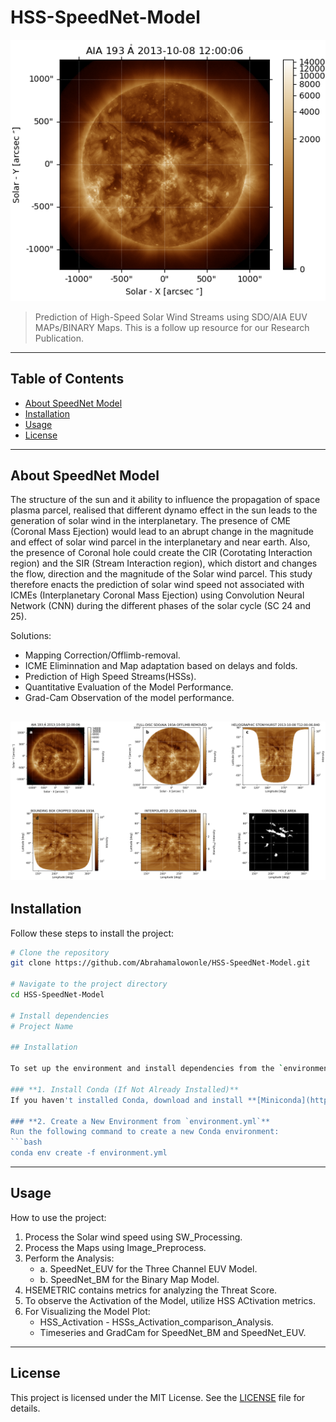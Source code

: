 # HSS-SpeedNet-Model

![Project Banner](./aia_map.png)

> Prediction of High-Speed Solar Wind Streams using SDO/AIA EUV MAPs/BINARY Maps.
This is a follow up resource for our Research Publication.
---

## Table of Contents

- [About SpeedNet Model](#about-SpeedNet-Model)
- [Installation](#installation)
- [Usage](#usage)
- [License](#license)

---

## About SpeedNet Model

The structure of the sun and it ability to influence the propagation of space plasma parcel, realised that different dynamo effect in the sun leads to the generation of solar wind in the interplanetary. The presence of CME (Coronal Mass Ejection) would lead to an abrupt change in the magnitude and effect of solar wind parcel in the interplanetary and near earth. Also, the presence of Coronal hole could create the CIR (Corotating Interaction region) and the SIR (Stream Interaction region), which distort and changes the flow, direction and the magnitude of the Solar wind parcel. This study therefore enacts the prediction of solar wind speed not associated with ICMEs (Interplanetary Coronal Mass Ejection) using Convolution Neural Network (CNN) during the different phases of the solar cycle (SC 24 and 25). 

Solutions:

- Mapping Correction/Offlimb-removal.
- ICME Eliminnation and Map adaptation based on delays and folds.
- Prediction of High Speed Streams(HSSs).
- Quantitative Evaluation of the Model Performance.
- Grad-Cam Observation of the model performance.

![Project Banner](./Image_processes.png)
---

## Installation

Follow these steps to install the project:

```bash
# Clone the repository
git clone https://github.com/Abrahamalowonle/HSS-SpeedNet-Model.git

# Navigate to the project directory
cd HSS-SpeedNet-Model

# Install dependencies
# Project Name

## Installation

To set up the environment and install dependencies from the `environment.yml` file, follow these steps:

### **1. Install Conda (If Not Already Installed)**
If you haven't installed Conda, download and install **[Miniconda](https://docs.conda.io/en/latest/miniconda.html)** or **[Anaconda](https://www.anaconda.com/)**.

### **2. Create a New Environment from `environment.yml`**
Run the following command to create a new Conda environment:
```bash
conda env create -f environment.yml


```
---

## Usage

How to use the project:

1. Process the Solar wind speed using SW_Processing.
2. Process the Maps using Image_Preprocess.
3. Perform the Analysis:
    - a. SpeedNet_EUV for the Three Channel EUV Model.
    - b. SpeedNet_BM for the Binary Map Model.
4. HSEMETRIC contains metrics for analyzing the Threat Score.
5. To observe the Activation of the Model, utilize HSS ACtivation metrics.
6. For Visualizing the Model Plot:
    - HSS_Activation - HSSs_Activation_comparison_Analysis.
    - Timeseries and GradCam for SpeedNet_BM and SpeedNet_EUV.
---

## License

This project is licensed under the MIT License. See the [LICENSE](./LICENSE) file for details.
